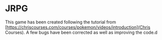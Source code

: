 # JRPG

This game has been created following the tutorial from [https://chriscourses.com/courses/pokemon/videos/introduction](Chris Courses). A few bugs have been corrected as well as improving the code.d
